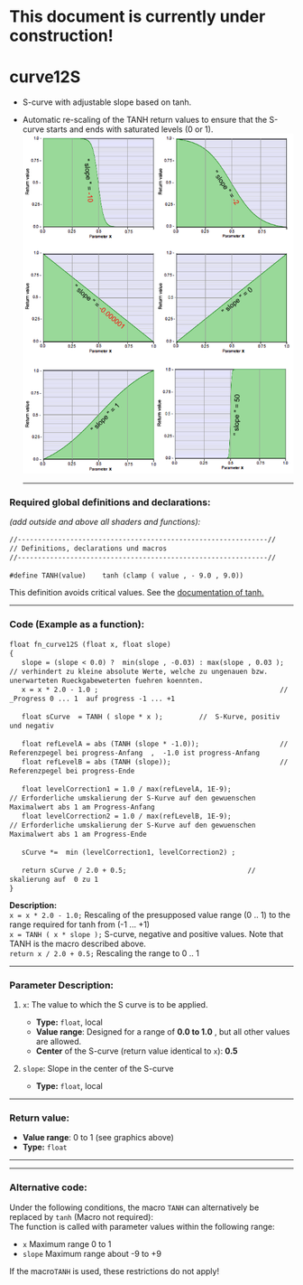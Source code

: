 # This document is currently under construction!

# curve12S 
- S-curve with adjustable slope based on tanh. 
- Automatic re-scaling of the TANH return values to ensure that the S-curve starts and ends with saturated levels (0 or 1).
![](img/curve12S.png)   
  
  ---
    
### Required global definitions and declarations:
*(add outside and above all shaders and functions):*
```` Code
//--------------------------------------------------------------//
// Definitions, declarations und macros
//--------------------------------------------------------------//

#define TANH(value)    tanh (clamp ( value , - 9.0 , 9.0))
````
This definition avoids critical values. See the [documentation of tanh.](../../Basics/Functions/Cg_standard_library/tanh/README.md#critical-parameter-values)  

---
  
### Code (Example as a function):  
```` Code
float fn_curve12S (float x, float slope)
{
   slope = (slope < 0.0) ?  min(slope , -0.03) : max(slope , 0.03 );             // verhindert zu kleine absolute Werte, welche zu ungenauen bzw. unerwarteten Rueckgabeweterten fuehren koennten.
   x = x * 2.0 - 1.0 ;                                             //  _Progress 0 ... 1  auf progress -1 ... +1

   float sCurve  = TANH ( slope * x );         //  S-Kurve, positiv und negativ

   float refLevelA = abs (TANH (slope * -1.0));                    // Referenzpegel bei progress-Anfang  ,  -1.0 ist progress-Anfang
   float refLevelB = abs (TANH (slope));                           // Referenzpegel bei progress-Ende

   float levelCorrection1 = 1.0 / max(refLevelA, 1E-9);                   // Erforderliche umskalierung der S-Kurve auf den gewuenschen Maximalwert abs 1 am Progress-Anfang
   float levelCorrection2 = 1.0 / max(refLevelB, 1E-9);                   // Erforderliche umskalierung der S-Kurve auf den gewuenschen Maximalwert abs 1 am Progress-Ende

   sCurve *=  min (levelCorrection1, levelCorrection2) ;

   return sCurve / 2.0 + 0.5;                              // skalierung auf  0 zu 1
}
````
**Description:**  
`x = x * 2.0 - 1.0;` Rescaling of the presupposed value range (0 .. 1) to the range required for tanh from (-1 ... +1)  
`x = TANH ( x * slope );` S-curve, negative and positive values.  Note that TANH is the macro described above.  
`return x / 2.0 + 0.5;` Rescaling the range to 0 .. 1

---
  
### Parameter Description:
    
1. `x`: The value to which the S curve is to be applied.
   - **Type:** `float`, local   
   - **Value range**: Designed for a range of **0.0 to 1.0** , but all other values are allowed.
   - **Center** of the S-curve (return value identical to `x`): **0.5**   

2. `slope`: Slope in the center of the S-curve
   - **Type:** `float`, local   
   
---
  
### Return value: 
   - **Value range**: 0 to 1  (see graphics above)
   - **Type:** `float`
   
---
---

### Alternative code:

Under the following conditions, the macro `TANH` can alternatively be replaced by `tanh` (Macro not required):  
   The function is called with parameter values within the following range:  
   - `x` Maximum range 0 to 1  
   - `slope` Maximum range about -9 to +9  
    
If the macro`TANH` is used, these restrictions do not apply!  


